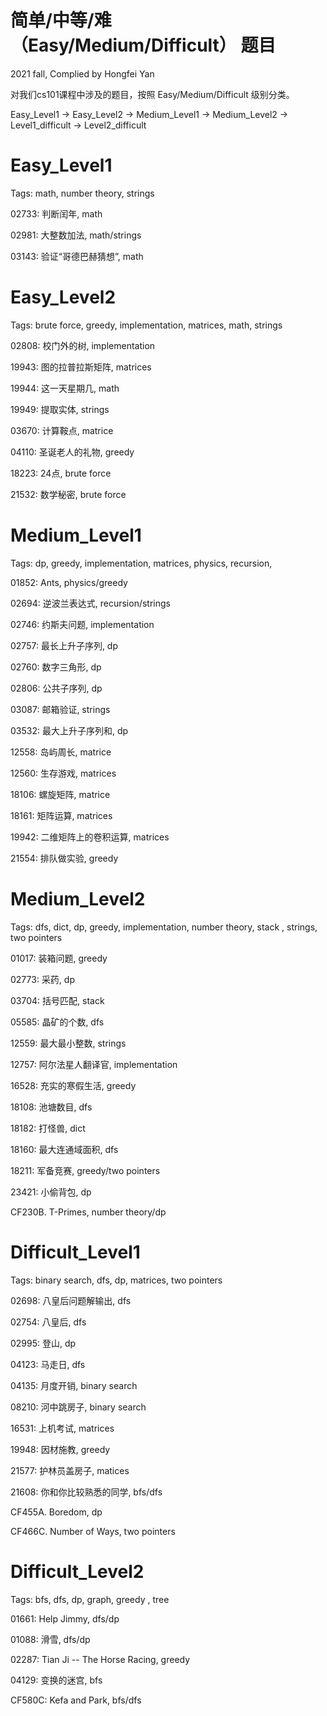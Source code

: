 # 简单/中等/难（Easy/Medium/Difficult） 题目

2021 fall, Complied by Hongfei Yan



对我们cs101课程中涉及的题目，按照 Easy/Medium/Difficult 级别分类。

Easy_Level1 -> Easy_Level2 -> Medium_Level1 -> Medium_Level2 -> Level1_difficult -> Level2_difficult



# Easy_Level1

Tags: math, number theory, strings

02733: 判断闰年, math

02981: 大整数加法, math/strings

03143: 验证“哥德巴赫猜想”, math



# Easy_Level2

Tags: brute force, greedy, implementation, matrices, math, strings 

02808: 校门外的树, implementation

19943: 图的拉普拉斯矩阵, matrices

19944: 这一天星期几, math

19949: 提取实体, strings

03670: 计算鞍点, matrice

04110: 圣诞老人的礼物, greedy

18223: 24点, brute force

21532: 数学秘密, brute force



# Medium_Level1

Tags: dp, greedy, implementation, matrices, physics, recursion, 

01852: Ants, physics/greedy

02694: 逆波兰表达式, recursion/strings

02746: 约斯夫问题, implementation

02757: 最长上升子序列, dp

02760: 数字三角形, dp

02806: 公共子序列, dp

03087: 邮箱验证, strings

03532: 最大上升子序列和, dp

12558: 岛屿周长, matrice

12560: 生存游戏, matrices

18106: 螺旋矩阵, matrice

18161: 矩阵运算, matrices

19942: 二维矩阵上的卷积运算, matrices

21554: 排队做实验, greedy



# Medium_Level2

Tags: dfs, dict, dp, greedy, implementation, number theory, stack , strings, two pointers

01017: 装箱问题, greedy

02773: 采药, dp

03704: 括号匹配, stack

05585: 晶矿的个数, dfs

12559: 最大最小整数, strings

12757: 阿尔法星人翻译官, implementation

16528: 充实的寒假生活, greedy

18108: 池塘数目, dfs

18182: 打怪兽, dict

18160: 最大连通域面积, dfs

18211: 军备竞赛, greedy/two pointers

23421: 小偷背包, dp

CF230B. T-Primes, number theory/dp



# Difficult_Level1

Tags: binary search, dfs, dp, matrices, two pointers

02698: 八皇后问题解输出, dfs

02754: 八皇后, dfs

02995: 登山, dp

04123: 马走日, dfs

04135: 月度开销, binary search

08210: 河中跳房子, binary search

16531: 上机考试, matrices

19948: 因材施教, greedy

21577: 护林员盖房子, matices

21608: 你和你比较熟悉的同学, bfs/dfs

CF455A. Boredom, dp

CF466C. Number of Ways, two pointers



# Difficult_Level2

Tags: bfs, dfs, dp, graph, greedy , tree

01661: Help Jimmy, dfs/dp

01088: 滑雪, dfs/dp

02287: Tian Ji -- The Horse Racing, greedy

04129: 变换的迷宫, bfs

CF580C: Kefa and Park, bfs/dfs